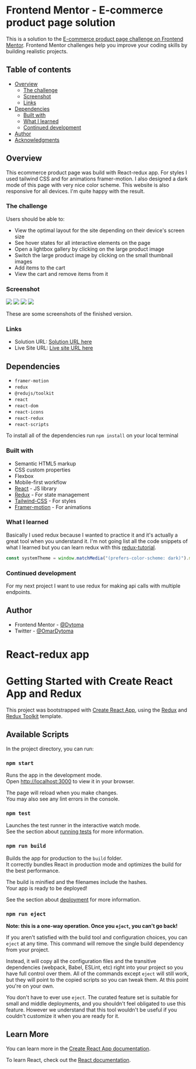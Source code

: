 # Frontend Mentor - E-commerce product page solution

This is a solution to the [E-commerce product page challenge on Frontend Mentor](https://www.frontendmentor.io/challenges/ecommerce-product-page-UPsZ9MJp6). Frontend Mentor challenges help you improve your coding skills by building realistic projects.

## Table of contents

- [Overview](#overview)
  - [The challenge](#the-challenge)
  - [Screenshot](#screenshot)
  - [Links](#links)
- [Dependencies](#dependencies)
  - [Built with](#built-with)
  - [What I learned](#what-i-learned)
  - [Continued development](#continued-development)
- [Author](#author)
- [Acknowledgments](#acknowledgments)

## Overview

This ecommerce product page was build with React-redux app. For styles I used tailwind CSS and for animations framer-motion. I also designed a dark mode of this page with very nice color scheme. This website is also responsive for all devices. I'm quite happy with the result.

### The challenge

Users should be able to:

- View the optimal layout for the site depending on their device's screen size
- See hover states for all interactive elements on the page
- Open a lightbox gallery by clicking on the large product image
- Switch the large product image by clicking on the small thumbnail images
- Add items to the cart
- View the cart and remove items from it

### Screenshot

![](./public/desktop-design-darkMode.png)
![](./public/desktop-design-lightMode.png)
![](./public/desktop-design-cart-dark.png)
![](./public/desktop-design-cart-light.png)

These are some screenshots of the finished version.

### Links

- Solution URL: [Solution URL here](https://www.frontendmentor.io/solutions/responsive-ecommerce-landing-page-using-tailwind-with-darklight-mode-Q_3SpzXbOw)
- Live Site URL: [Live site URL here](https://ecommerce-landing-page8.netlify.app/)

## Dependencies
- `framer-motion`
- `redux`
- `@redujs/toolkit`
- `react`
- `react-dom`
- `react-icons`
- `react-redux`
- `react-scripts`

To install all of the dependencies run ```npm install``` on your local terminal

### Built with

- Semantic HTML5 markup
- CSS custom properties
- Flexbox
- Mobile-first workflow
- [React](https://reactjs.org/) - JS library
- [Redux](https://redux.js.org/) - For state management
- [Tailwind-CSS](https://tailwindcss.com/) - For styles
- [Framer-motion](https://www.framer.com/motion/) - For animations

### What I learned

Basically I used redux because I wanted to practice it and it's actually a great tool when you understand it. I'm not going list all the code snippets of what I learned but you can learn redux with this [redux-tutorial](https://redux.js.org/tutorials/essentials/part-2-app-structure).

```javascript
const systemTheme = window.matchMedia("(prefers-color-scheme: dark)").matches;
```

### Continued development

For my next project I want to use redux for making api calls with multiple endpoints.


## Author

- Frontend Mentor - [@Dytoma](https://www.frontendmentor.io/profile/Dytoma)
- Twitter - [@OmarDytoma](https://www.twitter.com/OmarDytoma)



# React-redux app
# Getting Started with Create React App and Redux

This project was bootstrapped with [Create React App](https://github.com/facebook/create-react-app), using the [Redux](https://redux.js.org/) and [Redux Toolkit](https://redux-toolkit.js.org/) template.

## Available Scripts

In the project directory, you can run:

### `npm start`

Runs the app in the development mode.\
Open [http://localhost:3000](http://localhost:3000) to view it in your browser.

The page will reload when you make changes.\
You may also see any lint errors in the console.

### `npm test`

Launches the test runner in the interactive watch mode.\
See the section about [running tests](https://facebook.github.io/create-react-app/docs/running-tests) for more information.

### `npm run build`

Builds the app for production to the `build` folder.\
It correctly bundles React in production mode and optimizes the build for the best performance.

The build is minified and the filenames include the hashes.\
Your app is ready to be deployed!

See the section about [deployment](https://facebook.github.io/create-react-app/docs/deployment) for more information.

### `npm run eject`

**Note: this is a one-way operation. Once you `eject`, you can't go back!**

If you aren't satisfied with the build tool and configuration choices, you can `eject` at any time. This command will remove the single build dependency from your project.

Instead, it will copy all the configuration files and the transitive dependencies (webpack, Babel, ESLint, etc) right into your project so you have full control over them. All of the commands except `eject` will still work, but they will point to the copied scripts so you can tweak them. At this point you're on your own.

You don't have to ever use `eject`. The curated feature set is suitable for small and middle deployments, and you shouldn't feel obligated to use this feature. However we understand that this tool wouldn't be useful if you couldn't customize it when you are ready for it.

## Learn More

You can learn more in the [Create React App documentation](https://facebook.github.io/create-react-app/docs/getting-started).

To learn React, check out the [React documentation](https://reactjs.org/).
